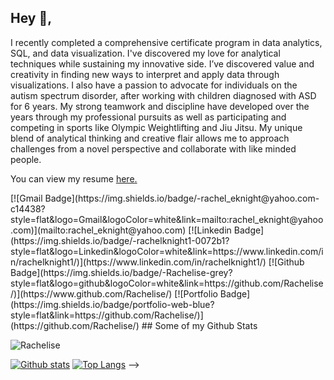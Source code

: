 ## Hey 👋, 
I recently completed a comprehensive certificate program in data analytics, SQL, and data visualization. I've discovered my love for analytical techniques while sustaining my innovative side. I’ve discovered value and creativity in finding new ways to interpret and apply data through visualizations. I also have a passion to advocate for individuals on the autism spectrum disorder, after working with children diagnosed with ASD for 6 years. My strong teamwork and discipline have developed over the years through my professional pursuits as well as participating and competing in sports like Olympic Weightlifting and Jiu Jitsu. My unique blend of analytical thinking and creative flair allows me to approach challenges from a novel perspective and collaborate with like minded people.
</p><p align='left'> You can view my resume <a href='file:///C:/Users/mlark/Downloads/Rachel_Knight_Resume.pdf' target=_blank><u>here</u>.</a></p> 
[![Gmail Badge](https://img.shields.io/badge/-rachel_eknight@yahoo.com-c14438?style=flat&logo=Gmail&logoColor=white&link=mailto:rachel_eknight@yahoo.com)](mailto:rachel_eknight@yahoo.com) 
[![Linkedin Badge](https://img.shields.io/badge/-rachelknight1-0072b1?style=flat&logo=Linkedin&logoColor=white&link=https://www.linkedin.com/in/rachelknight1/)](https://www.linkedin.com/in/rachelknight1/) [![Github Badge](https://img.shields.io/badge/-Rachelise-grey?style=flat&logo=github&logoColor=white&link=https://github.com/Rachelise/)](https://www.github.com/Rachelise/) [![Portfolio Badge](https://img.shields.io/badge/portfolio-web-blue?style=flat&link=https://github.com/Rachelise/)](https://github.com/Rachelise/) 
## Some of my Github Stats
<p align=left> <img src=https://komarev.com/ghpvc/?username=Rachelise alt=Rachelise /> </p>

[![Github stats](https://github-readme-stats.vercel.app/api?username=Rachelise&show_icons=true&include_all_commits=true)](https://github.com/Rachelise/github-readme-stats)
[![Top Langs](https://github-readme-stats.vercel.app/api/top-langs/?username=Rachelise&layout=compact)](https://github.com/Rachelise/github-readme-stats)
-->
